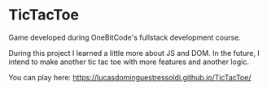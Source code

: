 # TicTacToe
Game developed during OneBitCode's fullstack development course.

During this project I learned a little more about JS and DOM.
In the future, I intend to make another tic tac toe with more features and another logic.

You can play here: https://lucasdominguestressoldi.github.io/TicTacToe/
